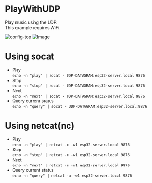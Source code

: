 # PlayWithUDP

Play music using the UDP.   
This example requires WiFi.   

![config-top](https://user-images.githubusercontent.com/6020549/215076675-9ff62410-2996-4259-9262-307726c466ea.jpg)
![Image](https://github.com/user-attachments/assets/c351a189-787e-4d1d-a585-abbd90311c05)

# Using socat
- Play   
```echo -n "play" | socat - UDP-DATAGRAM:esp32-server.local:9876```   
- Stop   
```echo -n "stop" | socat - UDP-DATAGRAM:esp32-server.local:9876```   
- Next   
```echo -n "next" | socat - UDP-DATAGRAM:esp32-server.local:9876```   
- Query current status   
```echo -n "query" | socat - UDP-DATAGRAM:esp32-server.local:9876```   

# Using netcat(nc)
- Play   
```echo -n "play" | netcat -u -w1 esp32-server.local 9876```   
- Stop   
```echo -n "stop" | netcat -u -w1 esp32-server.local 9876```   
- Next   
```echo -n "next" | netcat -u -w1 esp32-server.local 9876```   
- Query current status   
```echo -n "query" | netcat -u -w1 esp32-server.local 9876```   
